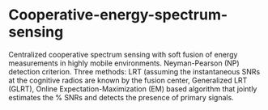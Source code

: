 # Cooperative-energy-spectrum-sensing
Centralized cooperative spectrum sensing with soft fusion of energy measurements in highly mobile environments. Neyman-Pearson (NP) detection criterion. Three methods: LRT (assuming the instantaneous SNRs at the cognitive radios are known by the fusion center, Generalized LRT (GLRT), Online Expectation-Maximization (EM) based algorithm that jointly estimates the %   SNRs and detects the presence of primary signals.
